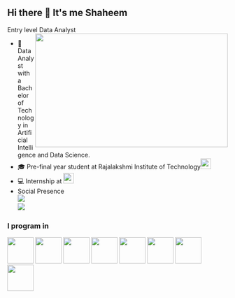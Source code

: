 ## Hi there 👋 It's me Shaheem

Entry level Data Analyst 
<img align="right" width="440" height="260" src="https://i.pinimg.com/originals/9e/0a/c8/9e0ac82bc17ff00708da6bd09593177e.gif">
- 🔭 Data Analyst with a Bachelor of Technology in Artificial Intelligence and Data Science.                                                 
- 🎓 Pre-final year student at Rajalakshmi Institute of Technology[<img src="https://ritchennai.org/img/rit-logo.png" height="24">](https://ritchennai.org/) 
- 💻 Internship at [<img src="https://encrypted-tbn0.gstatic.com/images?q=tbn:ANd9GcRXj9YYPRuzkGjd6zYnRnQC0cF0jGcLOw7_1YIqghTfBfYsl2A5BjItlwPVzvckNN4jlA&usqp=CAU" height="24">](https://www.mainflow.in/)
- Social Presence
<br /> [<img src="https://img.shields.io/badge/LinkedIn-0077B5?style=for-the-badge&logo=linkedin&logoColor=white" />](https://www.linkedin.com/in/shaheem-basheer45/)
<br/> [<img src="https://img.shields.io/badge/Instagram-E4405F?style=for-the-badge&logo=instagram&logoColor=white" />](https://www.instagram.com/unique._._.soul.__/)

### I program in
<img height="60" width="60" src="https://img.icons8.com/color/48/000000/python.png" />  <img height="60" width="60" src="https://img.icons8.com/color/48/000000/java-coffee-cup-logo.png" /> <img height="60" width="60" src="https://img.icons8.com/color/48/000000/html-5.png" />
<img height="60" width="60" src="https://img.icons8.com/color/48/000000/css3.png" /> <img height="60" width="60" src="https://img.icons8.com/?size=100&id=QSjnrUKYMnxO&format=png&color=000000" /> <img height="60" width="60" src="https://img.icons8.com/fluent/48/000000/arduino.png"/> <img height="60" width="60" src="https://img.icons8.com/color/48/000000/mysql-logo.png"/> <img height="60" width="60" src="https://img.icons8.com/color/48/000000/mongodb.png"/>
<!--
**Shaheem-B/Shaheem-B** is a ✨ _special_ ✨ repository because its `README.md` (this file) appears on your GitHub profile.

Here are some ideas to get you started:

- 🔭 I’m currently working on ...
- 🌱 I’m currently learning ...
- 👯 I’m looking to collaborate on ...
- 🤔 I’m looking for help with ...
- 💬 Ask me about ...
- 📫 How to reach me: ...
- 😄 Pronouns: ...
- ⚡ Fun fact: ...
-->

